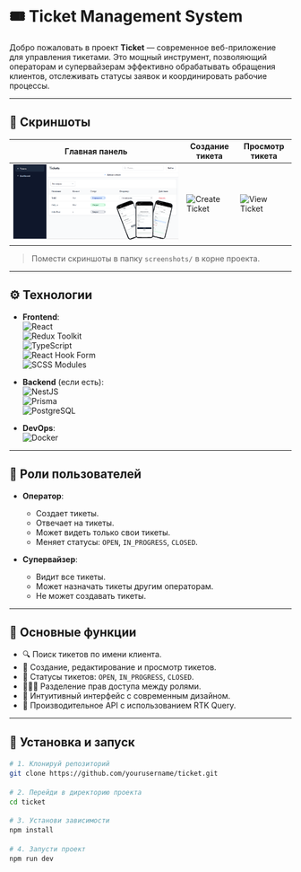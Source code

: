 # 🎟️ Ticket Management System

Добро пожаловать в проект **Ticket** — современное веб-приложение для управления тикетами. Это мощный инструмент, позволяющий операторам и супервайзерам эффективно обрабатывать обращения клиентов, отслеживать статусы заявок и координировать рабочие процессы.

---

## 📸 Скриншоты

| Главная панель             | Создание тикета             | Просмотр тикета              |
|----------------------------|-----------------------------|------------------------------|
| ![Dashboard](./screenshots/demo.svg) | ![Create Ticket](./screenshots/create_ticket.png) | ![View Ticket](./screenshots/view_ticket.png) |

> Помести скриншоты в папку `screenshots/` в корне проекта.

---

## ⚙️ Технологии

- **Frontend**:  
  ![React](https://img.shields.io/badge/-React-61DAFB?logo=react&logoColor=white&style=flat-square)  
  ![Redux Toolkit](https://img.shields.io/badge/-Redux%20Toolkit-764ABC?logo=redux&logoColor=white&style=flat-square)  
  ![TypeScript](https://img.shields.io/badge/-TypeScript-3178C6?logo=typescript&logoColor=white&style=flat-square)  
  ![React Hook Form](https://img.shields.io/badge/-React%20Hook%20Form-EC5990?logo=reacthookform&logoColor=white&style=flat-square)  
  ![SCSS Modules](https://img.shields.io/badge/-SCSS%20Modules-CD6799?logo=sass&logoColor=white&style=flat-square)

- **Backend** (если есть):  
  ![NestJS](https://img.shields.io/badge/-NestJS-E0234E?logo=nestjs&logoColor=white&style=flat-square)  
  ![Prisma](https://img.shields.io/badge/-Prisma-2D3748?logo=prisma&logoColor=white&style=flat-square)  
  ![PostgreSQL](https://img.shields.io/badge/-PostgreSQL-4169E1?logo=postgresql&logoColor=white&style=flat-square)

- **DevOps**:  
  ![Docker](https://img.shields.io/badge/-Docker-2496ED?logo=docker&logoColor=white&style=flat-square)

---

## 👤 Роли пользователей

- **Оператор**:
  - Создает тикеты.
  - Отвечает на тикеты.
  - Может видеть только свои тикеты.
  - Меняет статусы: `OPEN`, `IN_PROGRESS`, `CLOSED`.

- **Супервайзер**:
  - Видит все тикеты.
  - Может назначать тикеты другим операторам.
  - Не может создавать тикеты.

---

## 📂 Основные функции

- 🔍 Поиск тикетов по имени клиента.
- 📝 Создание, редактирование и просмотр тикетов.
- 🔄 Статусы тикетов: `OPEN`, `IN_PROGRESS`, `CLOSED`.
- 🧑‍🤝‍🧑 Разделение прав доступа между ролями.
- 🧠 Интуитивный интерфейс с современным дизайном.
- 🚀 Производительное API с использованием RTK Query.

---

## 🧪 Установка и запуск

```bash
# 1. Клонируй репозиторий
git clone https://github.com/yourusername/ticket.git

# 2. Перейди в директорию проекта
cd ticket

# 3. Установи зависимости
npm install

# 4. Запусти проект
npm run dev
